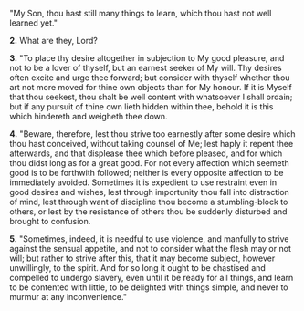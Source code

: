 "My Son, thou hast still many things to learn, which thou hast not well learned yet."

**2.** What are they, Lord?

**3.** "To place thy desire altogether in subjection to My good pleasure, and not to be a lover of thyself, but an earnest seeker of My will. Thy desires often excite and urge thee forward; but consider with thyself whether thou art not more moved for thine own objects than for My honour. If it is Myself that thou seekest, thou shalt be well content with whatsoever I shall ordain; but if any pursuit of thine own lieth hidden within thee, behold it is this which hindereth and weigheth thee down.

**4.** "Beware, therefore, lest thou strive too earnestly after some desire which thou hast conceived, without taking counsel of Me; lest haply it repent thee afterwards, and that displease thee which before pleased, and for which thou didst long as for a great good. For not every affection which seemeth good is to be forthwith followed; neither is every opposite affection to be immediately avoided. Sometimes it is expedient to use restraint even in good desires and wishes, lest through importunity thou fall into distraction of mind, lest through want of discipline thou become a stumbling-block to others, or lest by the resistance of others thou be suddenly disturbed and brought to confusion.

**5.** "Sometimes, indeed, it is needful to use violence, and manfully to strive against the sensual appetite, and not to consider what the flesh may or not will; but rather to strive after this, that it may become subject, however unwillingly, to the spirit. And for so long it ought to be chastised and compelled to undergo slavery, even until it be ready for all things, and learn to be contented with little, to be delighted with things simple, and never to murmur at any inconvenience."

